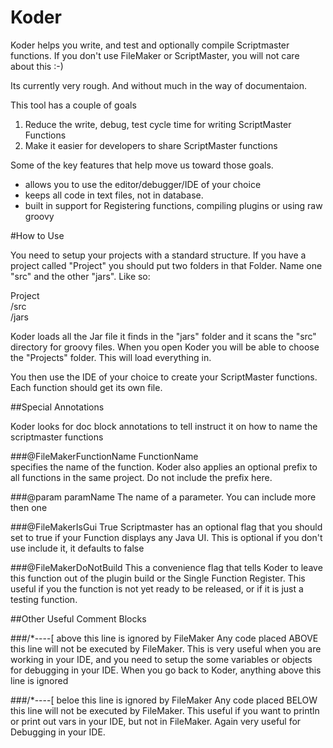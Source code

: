 Koder
======

Koder helps you write, and test and optionally compile Scriptmaster functions.  If you don't use FileMaker or ScriptMaster, you will not care about this :-)

Its currently very rough. And without much in the way of documentaion. 

This tool has a couple of goals

1. Reduce the write, debug, test cycle time for writing ScriptMaster Functions
2. Make it easier for developers to share ScriptMaster functions

Some of the key features that help move us toward those goals.

* allows you to use the editor/debugger/IDE of your choice
* keeps all code in text files, not in database.
* built in support for Registering functions, compiling plugins or using raw groovy

#How to Use


You need to setup your projects with a standard structure.  If you have a project called "Project" you should put two folders in that Folder. Name one "src" and the other "jars".  Like so:

Project  
	/src  
	/jars

Koder loads all the Jar file it finds in the "jars" folder and it scans the "src" directory for groovy files.  When you open Koder you will be able to choose the "Projects" folder.  This will load everything in.

You then use the IDE of your choice to create your ScriptMaster functions.  Each function should get its own file.

##Special Annotations

Koder looks for doc block annotations to tell instruct it on how to name the scriptmaster functions


###@FileMakerFunctionName  FunctionName  
specifies the name of the function. Koder also applies an optional prefix to all functions in the same project. Do not include the prefix here.

###@param paramName
The name of a parameter. You can include more then one  

###@FileMakerIsGui True
Scriptmaster has an optional flag that you should set to true if your Function displays any Java UI. This is optional if you don't use include it, it defaults to false

###@FileMakerDoNotBuild
This a convenience flag that tells Koder to leave this function out of the plugin build or the Single Function Register. This useful if you the function is not yet ready to be released, or if it is just a testing function.

##Other Useful Comment Blocks

###/*----[ above this line is ignored by FileMaker
Any code placed ABOVE this line will not be executed by FileMaker.  This is very useful when you are working in your IDE, and you need to setup the some variables or objects for debugging in your IDE. When you go back to Koder, anything above this line is ignored

###/*----[ beloe this line is ignored by FileMaker
Any code placed BELOW this line will not be executed by FileMaker. This useful if you want to println or print out vars in your IDE, but not in FileMaker. Again very useful for Debugging in your IDE.